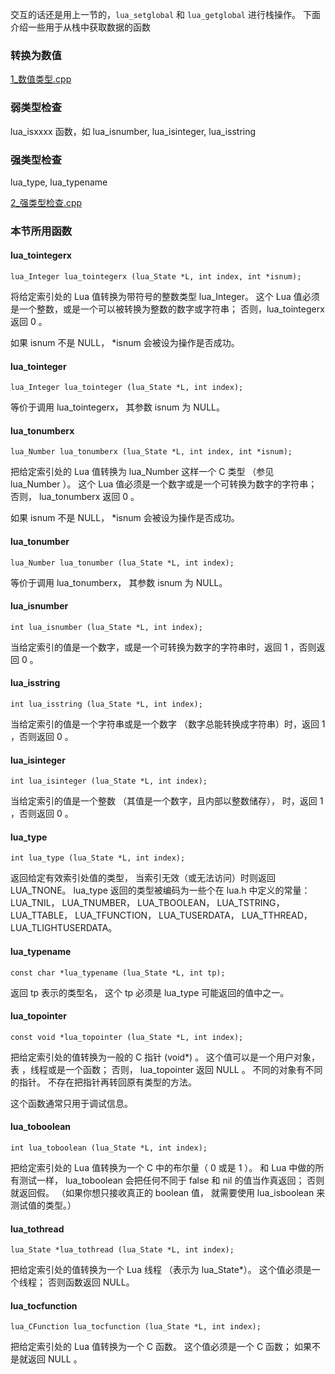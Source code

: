 
交互的话还是用上一节的，`lua_setglobal`  和 `lua_getglobal` 进行栈操作。 下面介绍一些用于从栈中获取数据的函数

### 转换为数值

<a href="1_数值类型.cpp">1_数值类型.cpp</a>

### 弱类型检查

lua_isxxxx 函数，如 lua_isnumber, lua_isinteger, lua_isstring

### 强类型检查

lua_type, lua_typename

<a href="2_强类型检查.cpp">2_强类型检查.cpp</a>

### 本节所用函数

#### lua_tointegerx

`lua_Integer lua_tointegerx (lua_State *L, int index, int *isnum);`

将给定索引处的 Lua 值转换为带符号的整数类型 lua_Integer。 这个 Lua 值必须是一个整数，或是一个可以被转换为整数的数字或字符串； 否则，lua_tointegerx 返回 0 。

如果 isnum 不是 NULL， \*isnum 会被设为操作是否成功。

#### lua_tointeger

`lua_Integer lua_tointeger (lua_State *L, int index);`

等价于调用 lua_tointegerx， 其参数 isnum 为 NULL。

#### lua_tonumberx

`lua_Number lua_tonumberx (lua_State *L, int index, int *isnum);`

把给定索引处的 Lua 值转换为 lua_Number 这样一个 C 类型 （参见 lua_Number ）。 这个 Lua 值必须是一个数字或是一个可转换为数字的字符串； 否则， lua_tonumberx 返回 0 。

如果 isnum 不是 NULL， \*isnum 会被设为操作是否成功。

#### lua_tonumber

`lua_Number lua_tonumber (lua_State *L, int index);`

等价于调用 lua_tonumberx， 其参数 isnum 为 NULL。

#### lua_isnumber

`int lua_isnumber (lua_State *L, int index);`

当给定索引的值是一个数字，或是一个可转换为数字的字符串时，返回 1 ，否则返回 0 。

#### lua_isstring

`int lua_isstring (lua_State *L, int index);`

当给定索引的值是一个字符串或是一个数字 （数字总能转换成字符串）时，返回 1 ，否则返回 0 。

#### lua_isinteger

`int lua_isinteger (lua_State *L, int index);`

当给定索引的值是一个整数 （其值是一个数字，且内部以整数储存）， 时，返回 1 ，否则返回 0 。

#### lua_type

`int lua_type (lua_State *L, int index);`

返回给定有效索引处值的类型， 当索引无效（或无法访问）时则返回 LUA_TNONE。 lua_type 返回的类型被编码为一些个在 lua.h 中定义的常量： LUA_TNIL， LUA_TNUMBER， LUA_TBOOLEAN， LUA_TSTRING， LUA_TTABLE， LUA_TFUNCTION， LUA_TUSERDATA， LUA_TTHREAD， LUA_TLIGHTUSERDATA。

#### lua_typename

`const char *lua_typename (lua_State *L, int tp);`

返回 tp 表示的类型名， 这个 tp 必须是 lua_type 可能返回的值中之一。

#### lua_topointer

`const void *lua_topointer (lua_State *L, int index);`

把给定索引处的值转换为一般的 C 指针 (void\*) 。 这个值可以是一个用户对象，表 ，线程或是一个函数； 否则， lua_topointer 返回 NULL 。 不同的对象有不同的指针。 不存在把指针再转回原有类型的方法。

这个函数通常只用于调试信息。

#### lua_toboolean

`int lua_toboolean (lua_State *L, int index);`

把给定索引处的 Lua 值转换为一个 C 中的布尔量（ 0 或是 1 ）。 和 Lua 中做的所有测试一样， lua_toboolean 会把任何不同于 false 和 nil 的值当作真返回； 否则就返回假。 （如果你想只接收真正的 boolean 值， 就需要使用 lua_isboolean 来测试值的类型。）

#### lua_tothread

`lua_State *lua_tothread (lua_State *L, int index);`

把给定索引处的值转换为一个 Lua 线程 （表示为 lua_State\*）。 这个值必须是一个线程； 否则函数返回 NULL。

#### lua_tocfunction

`lua_CFunction lua_tocfunction (lua_State *L, int index);`

把给定索引处的 Lua 值转换为一个 C 函数。 这个值必须是一个 C 函数； 如果不是就返回 NULL 。

